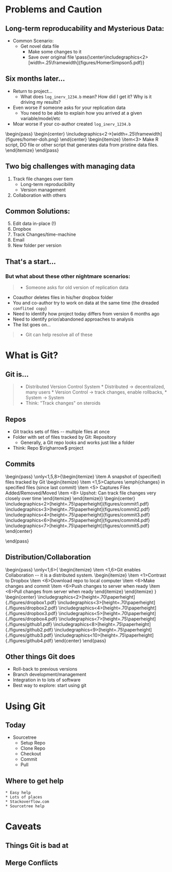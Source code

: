 
<!--File must begin/end on empty line!!  -->

# Problems and Caution

## Long-term reproducability and Mysterious Data:

* Common Scenario:
  * Get novel data file
      * Make some changes to it
      * Save over original file
\pass{\center\includegraphics<2>[width=.25\framewidth]{figures/HomerSimpson5.pdf}}



## Six months later...

* Return to project...
    * What does `log_inerv_1234.b` mean? How did I get it? Why is it driving my results?
* Even worse if someone asks for your replication data
    * You need to be able to explain how you arrived at a given variable/model/etc
* Moar worse if your co-author created `log_inerv_1234.b`

\begin{pass}
\begin{center}
\includegraphics<2->[width=.25\framewidth]{figures/homer-doh.png}
\end{center}
\begin{itemize}
\item<3> Make R script, DO file or other script that generates data from pristine data files.
\end{itemize}
\end{pass}

## Two big challenges with managing data

1. Track file changes over tiem
    * Long-term reproducibility
    * Version management
2. Collaboration with others

## Common Solutions:

5. Edit data in-place (!)
1. Dropbox
2. Track Changes/time-machine
3. Email
4. New folder per version


## That's a start...

### But what about these other nightmare scenarios:

>* Someone asks for old version of replication data
* Coauthor deletes files in his/her dropbox folder
* You and co-author try to work on data at the same time (the dreaded `conflited copy`)
* Need to identify how project today differs from version 6 months ago
* Need to identify prior/abandoned approaches to analysis
* The list goes on...
>* Git can help resolve all of these



# What is Git?

## Git is...

>* Distributed Version Control System
    * Distributed $\rightarrow$ decentralized, many users
    * Version Control $\rightarrow$ track changes, enable rollbacks,
    * System $\rightarrow$ System
>* Think: "Track changes" on steroids



## Repos

* Git tracks sets of files -- multiple files at once
* Folder with set of files tracked by Git: Repository
    * Generally, a Git repo looks and works just like a folder
* Think: Repo $\righarrow$ project

## Commits


\begin{pass}
\only<1,5,8>{\begin{itemize}
\item A snapshot of (specified) files tracked by Git
\begin{itemize}
\item <1,5>Captures \emph{changes} in specified files (since last commit)
\item <5> Captures Files Added/Removed/Moved
\item <8> Upshot: Can track file changes very closely over time
\end{itemize}
\end{itemize}}
\begin{center}
\includegraphics<2>[height=.75\paperheight]{figures/commit1.pdf}
\includegraphics<3>[height=.75\paperheight]{figures/commit2.pdf}
\includegraphics<4>[height=.75\paperheight]{figures/commit3.pdf}
\includegraphics<6>[height=.75\paperheight]{figures/commit4.pdf}
\includegraphics<7>[height=.75\paperheight]{figures/commit5.pdf}
\end{center}

\end{pass}

## Distribution/Collaboration

\begin{pass}
\only<1,6>{
\begin{itemize}
    \item <1,6>Git enables Collaboration -- it is a distributed system.
    \begin{itemize}
        \item <1>Contrast to Dropbox
        \item <6>Download repo to local computer
        \item <6>Make changes and commit
        \item <6>Push changes to server when ready
        \item <6>Pull changes from server when ready
    \end{itemize}
\end{itemize}
}
\begin{center}
\includegraphics<2>[height=.70\paperheight]{./figures/dropbox1.pdf}
\includegraphics<3>[height=.70\paperheight]{./figures/dropbox2.pdf}
\includegraphics<4>[height=.70\paperheight]{./figures/dropbox3.pdf}
\includegraphics<5>[height=.70\paperheight]{./figures/dropbox4.pdf}
\includegraphics<7>[height=.75\paperheight]{./figures/github1.pdf}
\includegraphics<8>[height=.75\paperheight]{./figures/github2.pdf}
\includegraphics<9>[height=.75\paperheight]{./figures/github3.pdf}
\includegraphics<10>[height=.75\paperheight]{./figures/github4.pdf}
\end{center}
\end{pass}

## Other things Git does
* Roll-back to previous versions
* Branch development/management
* Integration in to lots of software
* Best way to explore: start using git

# Using Git

## Today
* Sourcetree
    * Setup Repo
    * Clone Repo
    * Checkout
    * Commit
    * Pull

## Where to get help
    * Easy help
    * Lots of places
    * Stackoverflow.com
    * Sourcetree help

# Caveats

## Things Git is bad at

## Merge Conflicts

<!--File must begin/end on empty line!!  -->
